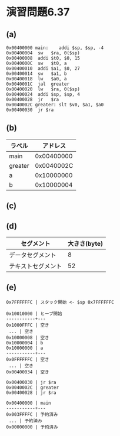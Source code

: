# 演習問題6.37

## (a)

```
0x00400000 main:	addi $sp, $sp, -4
0x00400004	sw   $ra, 0($sp)
0x00400008	addi $t0, $0, 15
0x0040000C	sw   $t0, a
0x00400010	addi $a1, $0, 27
0x00400014	sw   $a1, b
0x00400018	lw   $a0, a
0x0040001C	jal  greater
0x00400020	lw   $ra, 0($sp)
0x00400024	addi $sp, $sp, 4
0x00400028	jr   $ra
0x0040002C greater:	slt $v0, $a1, $a0
0x00400030	jr $ra
```

## (b)

ラベル | アドレス
--- | ---
main | 0x00400000
greater | 0x0040002C
a | 0x10000000
b | 0x10000004

## (c)


## (d)

セグメント | 大きさ(byte)
--- | ---
データセグメント | 8
テキストセグメント | 52

## (e)

```
0x7FFFFFFC | スタック開始 <- $sp 0x7FFFFFFC

0x10010000 | ヒープ開始
-----------+---
0x1000FFFC | 空き
 ... | 空き
0x10000008 | 空き 
0x10000004 | b
0x10000000 | a
-----------+---
0x0FFFFFFC | 空き
 ... | 空き
0x00400034 | 空き

0x00400030 | jr $ra
0x0040002C | greater
0x00400028 | jr $ra

0x00400000 | main
-----------+---
0x003FFFFC | 予約済み
 ... | 予約済み
0x00000000 | 予約済み
```
